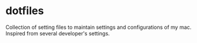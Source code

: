 # dotfiles

Collection of setting files to maintain settings and configurations of my mac. Inspired from several developer's settings.
